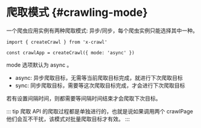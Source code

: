 # 爬取模式 {#crawling-mode}

一个爬虫应用实例有两种爬取模式: 异步/同步，每个爬虫实例只能选择其中一种。

```js{3}
import { createCrawl } from 'x-crawl'

const crawlApp = createCrawl({ mode: 'async' })
```

mode 选项默认为 async 。

- async: 异步爬取目标，无需等当前爬取目标完成，就进行下次爬取目标
- sync: 同步爬取目标，需要等这次爬取目标完成，才会进行下次爬取目标

若有设置间隔时间，则都需要等间隔时间结束才会爬取下次目标。

::: tip
爬取 API 的爬取过程都是单独进行的，也就是说如果调用两个 crawlPage 他们会互不干扰，该模式对批量爬取目标才有效。
:::
